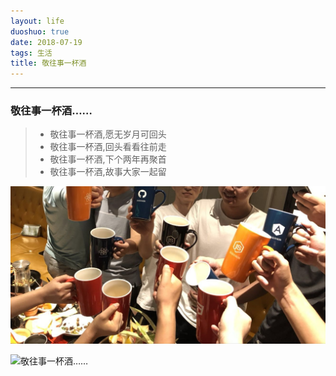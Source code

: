 ```yaml
---
layout: life
duoshuo: true
date: 2018-07-19
tags: 生活
title: 敬往事一杯酒
---
```


******

### 敬往事一杯酒……
> * 敬往事一杯酒,愿无岁月可回头
> * 敬往事一杯酒,回头看看往前走
> * 敬往事一杯酒,下个两年再聚首
> * 敬往事一杯酒,故事大家一起留
    
![敬往事一杯酒……](/life/2018/img/2018-07-14.jpg)

![敬往事一杯酒……](/life/2018/img/2018-07-14-2.jpg)
